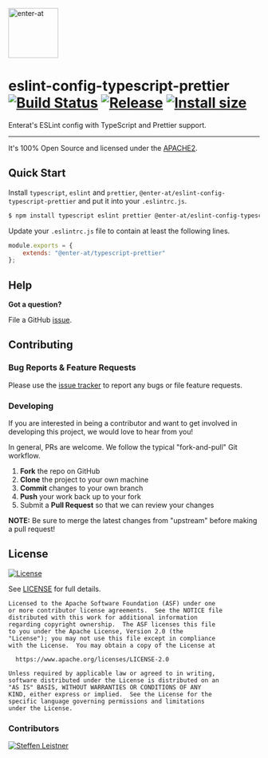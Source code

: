 <!--

  ** DO NOT EDIT THIS FILE
  **
  ** This file was automatically generated by the `build-harness`.
  ** 1) Make all changes to `README.yaml`
  ** 2) Run `make init` (you only need to do this once)
  ** 3) Run`make readme` to rebuild this file.
  **

  -->

[<img src="https://res.cloudinary.com/enter-at/image/upload/v1576145406/static/logo-svg.svg" alt="enter-at" width="100">][website]

# eslint-config-typescript-prettier [![Build Status](https://github.com/enter-at/eslint-config-typescript-prettier/workflows/Test/badge.svg)](https://github.com/enter-at/eslint-config-typescript-prettier/actions) [![Release](https://img.shields.io/npm/v/@enter-at/eslint-config-typescript-prettier.svg)](https://www.npmjs.com/package/@enter-at/eslint-config-typescript-prettier) [![Install size](https://packagephobia.com/badge?p=@enter-at/eslint-config-typescript-prettier)](https://packagephobia.com/result?p=@enter-at/eslint-config-typescript-prettier)


Enterat's ESLint config with TypeScript and Prettier support.


---


It's 100% Open Source and licensed under the [APACHE2](LICENSE).






## Quick Start

Install `typescript`, `eslint` and `prettier`, `@enter-at/eslint-config-typescript-prettier` and put it into your `.eslintrc.js`.

```bash
$ npm install typescript eslint prettier @enter-at/eslint-config-typescript-prettier --save-dev
```

Update your `.eslintrc.js` file to contain at least the following lines.

```js
module.exports = {
    extends: "@enter-at/typescript-prettier"
};
```








## Help

**Got a question?**

File a GitHub [issue](https://github.com/enter-at/eslint-config-typescript-prettier/issues).

## Contributing

### Bug Reports & Feature Requests

Please use the [issue tracker](https://github.com/enter-at/eslint-config-typescript-prettier/issues) to report any bugs or file feature requests.

### Developing

If you are interested in being a contributor and want to get involved in developing this project, we would love to hear from you!

In general, PRs are welcome. We follow the typical "fork-and-pull" Git workflow.

 1. **Fork** the repo on GitHub
 2. **Clone** the project to your own machine
 3. **Commit** changes to your own branch
 4. **Push** your work back up to your fork
 5. Submit a **Pull Request** so that we can review your changes

**NOTE:** Be sure to merge the latest changes from "upstream" before making a pull request!





## License

[![License](https://img.shields.io/badge/License-Apache%202.0-blue.svg)](https://opensource.org/licenses/Apache-2.0)

See [LICENSE](LICENSE) for full details.

    Licensed to the Apache Software Foundation (ASF) under one
    or more contributor license agreements.  See the NOTICE file
    distributed with this work for additional information
    regarding copyright ownership.  The ASF licenses this file
    to you under the Apache License, Version 2.0 (the
    "License"); you may not use this file except in compliance
    with the License.  You may obtain a copy of the License at

      https://www.apache.org/licenses/LICENSE-2.0

    Unless required by applicable law or agreed to in writing,
    software distributed under the License is distributed on an
    "AS IS" BASIS, WITHOUT WARRANTIES OR CONDITIONS OF ANY
    KIND, either express or implied.  See the License for the
    specific language governing permissions and limitations
    under the License.




### Contributors

[![Steffen Leistner][sleistner_avatar]][sleistner_homepage]

  [sleistner_homepage]: https://github.com/sleistner
  [sleistner_avatar]: https://res.cloudinary.com/enter-at/image/fetch/f_png,r_max,w_100,h_100,c_thumb/https://github.com/sleistner.png



  [website]: https://github.com/enter-at
